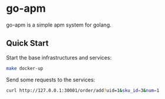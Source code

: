 # go-apm

go-apm is a simple apm system for golang.

## Quick Start

Start the base infrastructures and services:

```bash
make docker-up
```

Send some requests to the services:

```bash
curl http://127.0.0.1:30001/order/add?uid=1&sku_id=3&num=1
```

